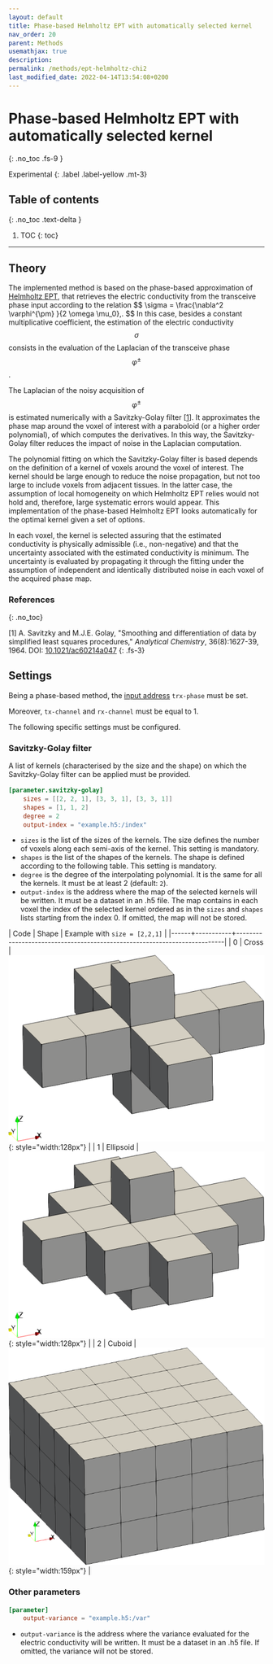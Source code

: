 ```yaml
---
layout: default
title: Phase-based Helmholtz EPT with automatically selected kernel
nav_order: 20
parent: Methods
usemathjax: true
description:
permalink: /methods/ept-helmholtz-chi2
last_modified_date: 2022-04-14T13:54:08+0200
---
```


# Phase-based Helmholtz EPT with automatically selected kernel
{: .no_toc .fs-9 }

Experimental
{: .label .label-yellow .mt-3}

## Table of contents
{: .no_toc .text-delta }

1. TOC
{: toc}

---

## Theory

The implemented method is based on the phase-based approximation of [Helmholtz EPT](/methods/ept-helmholtz), that retrieves the electric conductivity from the transceive phase input according to the relation
\$$
\sigma = \frac{\nabla^2 \varphi^{\pm} }{2 \omega \mu_0}\,.
\$$
In this case, besides a constant multiplicative coefficient, the estimation of the electric conductivity $$\sigma$$ consists in the evaluation of the Laplacian of the transceive phase $$\varphi^\pm$$.

The Laplacian of the noisy acquisition of $$\varphi^\pm$$ is estimated numerically with a Savitzky-Golay filter [[1](#references)]. It approximates the phase map around the voxel of interest with a paraboloid (or a higher order polynomial), of which computes the derivatives. In this way, the Savitzky-Golay filter reduces the impact of noise in the Laplacian computation.

The polynomial fitting on which the Savitzky-Golay filter is based depends on the definition of a kernel of voxels around the voxel of interest. The kernel should be large enough to reduce the noise propagation, but not too large to include voxels from adjacent tissues. In the latter case, the assumption of local homogeneity on which Helmholtz EPT relies would not hold and, therefore, large systematic errors would appear.
This implementation of the phase-based Helmholtz EPT looks automatically for the optimal kernel given a set of options.

In each voxel, the kernel is selected assuring that the estimated conductivity is physically admissible (i.e., non-negative) and that the uncertainty associated with the estimated conductivity is minimum. The uncertainty is evaluated by propagating it through the fitting under the assumption of independent and identically distributed noise in each voxel of the acquired phase map.

### References
{: .no_toc}

[1] A. Savitzky and M.J.E. Golay, "Smoothing and differentiation of data by simplified least squares procedures," _Analytical Chemistry_, 36(8):1627-39, 1964. DOI: [10.1021/ac60214a047](https://doi.org/10.1021/ac60214a047)
{: .fs-3}

## Settings

Being a phase-based method, the [input address](/settings#input) ```trx-phase``` must be set.

Moreover, ```tx-channel``` and ```rx-channel``` must be equal to 1.

The following specific settings must be configured.

### Savitzky-Golay filter

A list of kernels (characterised by the size and the shape) on which the Savitzky-Golay filter can be applied must be provided.

```toml
[parameter.savitzky-golay]
    sizes = [[2, 2, 1], [3, 3, 1], [3, 3, 1]]
    shapes = [1, 1, 2]
    degree = 2
	output-index = "example.h5:/index"
```

- ```sizes``` is the list of the sizes of the kernels. The size defines the number of voxels along each semi-axis of the kernel. This setting is mandatory.
- ```shapes``` is the list of the shapes of the kernels. The shape is defined according to the following table. This setting is mandatory.
- ```degree``` is the degree of the interpolating polynomial. It is the same for all the kernels. It must be at least 2 (default: ```2```).
- ```output-index``` is the address where the map of the selected kernels will be written. It must be a dataset in an .h5 file. The map contains in each voxel the index of the selected kernel ordered as in the ```sizes``` and ```shapes``` lists starting from the index 0. If omitted, the map will not be stored.

| Code | Shape     | Example with ```size = [2,2,1]```                                        |
|------+-----------+--------------------------------------------------------------------------|
| 0    | Cross     | ![](/assets/images/savitzky-golay-cross.png){: style="width:128px"}      |
| 1    | Ellipsoid | ![](/assets/images/savitzky-golay-ellipsoid.png){: style="width:128px"}  |
| 2    | Cuboid    | ![](/assets/images/savitzky-golay-cuboid.png){: style="width:159px"}     |

### Other parameters

```toml
[parameter]
    output-variance = "example.h5:/var"
```

- ```output-variance``` is the address where the variance evaluated for the electric conductivity will be written. It must be a dataset in an .h5 file. If omitted, the variance will not be stored.
